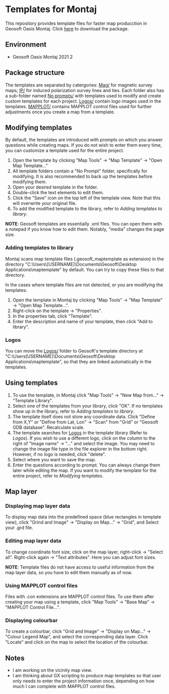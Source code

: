 # Templates for Montaj

This repository provides template files for faster map producction in Geosoft Oasis Montaj. Click [here](https://github.com/alanjyu/MontajTemplates/archive/refs/heads/main.zip) to download the package.

## Environment
- Geosoft Oasis Montaj 2021.2

## Package structure
The templates are separated by catergories: [Mag/](https://github.com/alanjyu/MontajTemplates/tree/main/Mag) for magnetic survey maps; [IP/](https://github.com/alanjyu/MontajTemplates/tree/main/IP) for induced polarization survey lines and ties. Each folder also has a sub-folder named [No prompts/](https://github.com/alanjyu/MontajTemplates/tree/main/Mag/No%20prompts) with templates used to modify and create custom templates for each project. [Logos/](https://github.com/alanjyu/MontajTemplates/tree/main/Logos) contain logo images used in the templates. [MAPPLOT/](https://github.com/alanjyu/MontajTemplates/tree/main/MAPPLOT) contains MAPPLOT control files used for further adjustments once you create a map from a template.

## Modifying templates
By default, the templates are introduced with prompts on which you answer questions while creating maps. If you do not wish to enter them every time, you can customize a template used for the entire project.
1. Open the template by clicking "Map Tools" → "Map Template" → "Open Map Template…"
2. All template folders contain a "No Prompt" folder, specifically for modifying. It is also recommended to back up the templates before modifying them. 
3. Open your desired template in the folder.
4. Double-click the text elements to edit them.
5. Click the "Save" icon on the top left of the template view. Note that this will overwrite your original file.
6. To add the modified template to the library, refer to *Adding templates to library*.

**NOTE**: Geosoft templates are essentially .xml files. You can open them with a notepad if you know how to edit them. Notably, "media" changes the page size.


### Adding templates to library

Montaj scans map template files (.geosoft_maptemplate as extension) in the directory "C:\Users\\[USERNAME\]\Documents\Geosoft\Desktop Applications\maptemplate" by default. You can try to copy these files to that directory. 

In the cases where template files are not detected, or you are modifying the templates:

1. Open the template in Montaj by clicking "Map Tools" → "Map Template" → "Open Map Template…".
2. Right-click on the template → "Properties".
3. In the properties tab, click "Template".
4. Enter the description and name of your template, then click "Add to library".


### Logos
You can move the [Logos/](https://github.com/alanjyu/MontajTemplates/tree/main/Logos) folder to Geosoft's template directory at "C:\Users\[USERNAME]\Documents\Geosoft\Desktop Applications\maptemplate", so that they are linked automatically in the templates.


## Using templates

1. To use the template, in Montaj click "Map Tools" → "New Map from…" → "Template Library".
2. Select one of the templates from your library, click "OK". If no templates show up in the library, refer to *Adding templates to library*.
3. The template itself does not store any coordinate data. Click "Define from X,Y" or "Define from Lat, Lon" → "Scan" from "Grid" or "Geosoft GDB database". Recalculate scale.
4. The template searches for [Logos](https://github.com/alanjyu/MontajTemplates/tree/main/Logos) in the template library (Refer to *Logos*). If you wish to use a different logo, click on the column to the right of "Image name" → "…" and select the image. You may need to change the image file type in the file explorer in the bottom right. However, if no logo is needed, click "delete".
5. Select where you want to save the map.
6. Enter the questions according to prompt. You can always change them later while editing the map. If you want to modify the template for the entire project, refer to *Modifying templates*.


## Map layer

### Displaying map layer data

To display map data into the predefined space (blue rectangles in template view), click "Grind and Image" → "Display on Map…" → "Grid", and Select your .grd file.

### Editing map layer data
To change coordinate font size, click on the map layer, right-click → "Select all". Right-click again → "Text attributes". Here you can adjust font sizes.

**NOTE**: Template files do not have access to useful information from the map layer data, so you have to edit them manually as of now.

### Using MAPPLOT control files
Files with .con extensions are MAPPLOT control files. To use them after creating your map using a template, click "Map Tools" → "Base Map" → "MAPPLOT Control File...".

### Displaying colourbar
To create a colourbar, click "Grid and Image" → "Display on Map…" → "Colour Legend Map", and select the corresponding data layer. Click "Locate" and click on the map to select the location of the colourbar.

## Notes
-	I am working on the vicinity map view.
-	I am thinking about GX scripting to produce map templates so that user only needs to enter the project information once, depending on how much I can complete with MAPPLOT control files.
